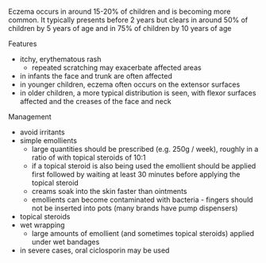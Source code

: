 Eczema occurs in around 15\-20% of children and is becoming more common. It typically presents before 2 years but clears in around 50% of children by 5 years of age and in 75% of children by 10 years of age  
  
Features  
* itchy, erythematous rash
	+ repeated scratching may exacerbate affected areas
* in infants the face and trunk are often affected
* in younger children, eczema often occurs on the extensor surfaces
* in older children, a more typical distribution is seen, with flexor surfaces affected and the creases of the face and neck

  
Management  
* avoid irritants
* simple emollients
	+ large quantities should be prescribed (e.g. 250g / week), roughly in a ratio of with topical steroids of 10:1
	+ if a topical steroid is also being used the emollient should be applied first followed by waiting at least 30 minutes before applying the topical steroid
	+ creams soak into the skin faster than ointments
	+ emollients can become contaminated with bacteria \- fingers should not be inserted into pots (many brands have pump dispensers)
* topical steroids
* wet wrapping
	+ large amounts of emollient (and sometimes topical steroids) applied under wet bandages
* in severe cases, oral ciclosporin may be used
